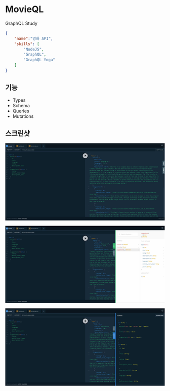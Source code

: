# MovieQL
GraphQL Study

```json
{
    "name":"영화 API",
    "skills": [
        "NodeJS",
        "GraphQL",
        "GraphQL Yoga"
    ]
}
```

## 기능
- Types
- Schema
- Queries
- Mutations

## 스크린샷
![img](./screenshot/movieql_1.JPG)

![img](./screenshot/movieql_2.JPG)

![img](./screenshot/movieql_3.JPG)
